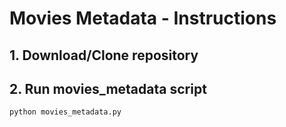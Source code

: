 # Movies Metadata - Instructions

## 1. Download/Clone repository

## 2. Run movies_metadata script

```python movies_metadata.py```


